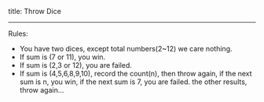 title: Throw Dice

---

Rules:

- You have two dices, except total numbers(2~12) we care nothing.
- If sum is (7 or 11), you win.
- If sum is (2,3 or 12), you are failed.
- If sum is (4,5,6,8,9,10), record the count(n), then throw again, if the next sum is n, you win, if the next sum is 7, you are failed. the other results, throw again...
